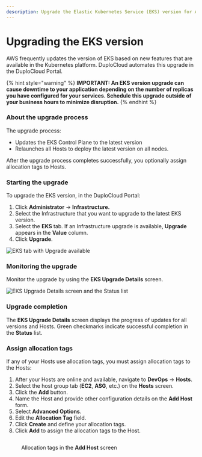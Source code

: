 ```yaml
---
description: Upgrade the Elastic Kubernetes Service (EKS) version for AWS
---
```


# Upgrading the EKS version

AWS frequently updates the version of EKS based on new features that are available in the Kubernetes platform. DuploCloud automates this upgrade in the DuploCloud Portal.

{% hint style="warning" %}
**IMPORTANT: An EKS version upgrade can cause downtime to your application depending on the number of replicas you have configured for your services. Schedule this upgrade outside of your business hours to minimize disruption.**
{% endhint %}

### About the upgrade process

The upgrade process:

* Updates the EKS Control Plane to the latest version
* Relaunches all Hosts to deploy the latest version on all nodes.

After the upgrade process completes successfully, you optionally assign allocation tags to Hosts.

### Starting the upgrade&#x20;

To upgrade the EKS version, in the DuploCloud Portal:&#x20;

1. Click **Administrator** -> **Infrastructure.**
2. Select the Infrastructure that you want to upgrade to the latest EKS version.
3. Select the **EKS** tab. If an Infrastructure upgrade is available, **Upgrade** appears in the **Value** column.
4. Click **Upgrade**.

![EKS tab with Upgrade available](../../../.gitbook/assets/AWS\_EKS\_Tab\_041923.png)

### Monitoring the upgrade&#x20;

Monitor the upgrade by using the **EKS Upgrade Details** screen.

![EKS Upgrade Details screen and the Status list](<../../../.gitbook/assets/Screen Shot 2022-07-16 at 4.58.59 PM.png>)

### Upgrade completion

The **EKS Upgrade Details** screen displays the progress of updates for all versions and Hosts. Green checkmarks indicate successful completion in the **Status** list.

### Assign allocation tags

If any of your Hosts use allocation tags, you must assign allocation tags to the Hosts:

1. After your Hosts are online and available, navigate to **DevOps** -> **Hosts**.
2. Select the host group tab (**EC2**, **ASG**, etc.) on the **Hosts** screen.&#x20;
3. Click the **Add** button.
4. Name the Host and provide other configuration details on the **Add Host** form.
5. Select **Advanced Options**.
6. Edit the **Allocation Tag** field.&#x20;
7. Click **Create** and define your allocation tags.
8. Click **Add** to assign the allocation tags to the Host.

<figure><img src="../../../.gitbook/assets/Hosts_Tags_AWS.png" alt=""><figcaption><p>Allocation tags in the <strong>Add Host</strong> screen</p></figcaption></figure>

&#x20;                                    &#x20;

